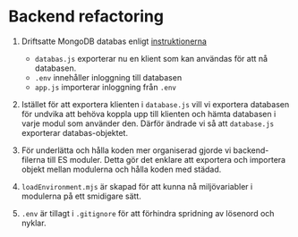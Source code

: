 # Backend refactoring

1. Driftsatte MongoDB databas enligt [instruktionerna](https://jsramverk.se/deploy)
   - `databas.js` exporterar nu en klient som kan användas för att nå databasen.
   -  `.env` innehåller inloggning till databasen
   -  `app.js` importerar inloggning från `.env`

2. Istället för att exportera klienten i `database.js` vill vi exportera databasen för undvika att behöva koppla upp till klienten och hämta databasen i varje modul som använder den. Därför ändrade vi så att `database.js` exporterar databas-objektet.

3. För underlätta och hålla koden mer organiserad gjorde vi backend-filerna till ES moduler. Detta gör det enklare att exportera och importera objekt mellan modulerna och hålla koden med städad. 

4. `loadEnvironment.mjs` är skapad för att kunna nå miljövariabler i modulerna på ett smidigare sätt.

5. `.env` är tillagt i `.gitignore` för att förhindra spridning av lösenord och nyklar.